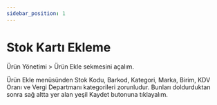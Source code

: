 ```yaml
---
sidebar_position: 1
---
```

# Stok Kartı Ekleme
Ürün Yönetimi > Ürün Ekle sekmesini açalım.

Ürün Ekle menüsünden Stok Kodu, Barkod, Kategori, Marka, Birim, KDV Oranı ve Vergi Departmanı kategorileri zorunludur. Bunları doldurduktan sonra sağ altta yer alan yeşil Kaydet butonuna tıklayalım.
